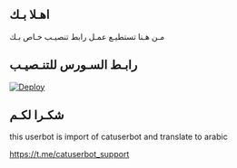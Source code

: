## اهـلا بـك
مـن هـنا تستطيـع عمـل رابط تنصيـب خـاص بـك

## رابـط السـورس للتنـصيـب

[![Deploy](https://www.herokucdn.com/deploy/button.svg)](https://heroku.com/deploy?template=https://github.com/Hassanyqt12-AR/jmthon)
## شكـرا لكـم 


this userbot is import of catuserbot and translate to arabic

https://t.me/catuserbot_support

